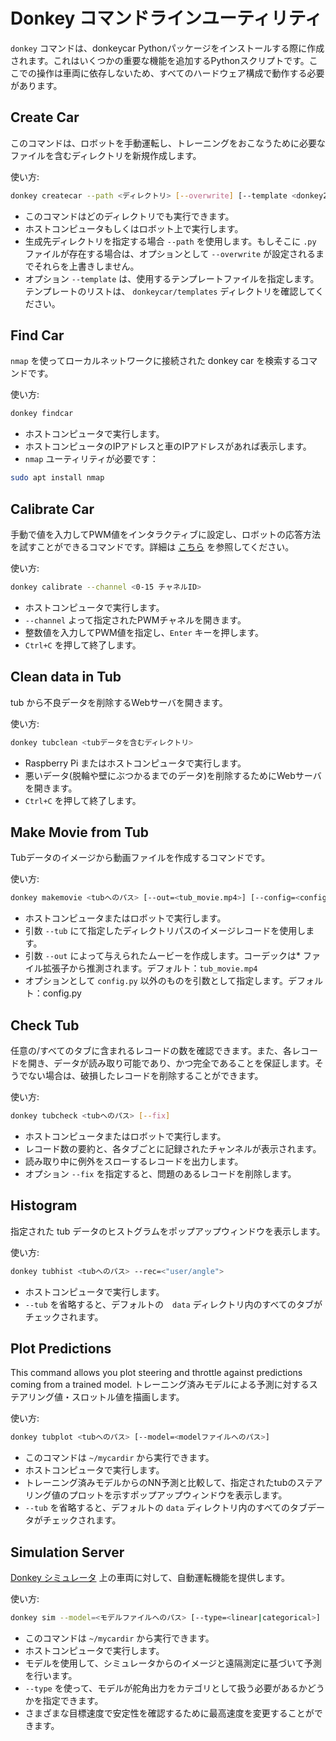 # Donkey コマンドラインユーティリティ

`donkey` コマンドは、donkeycar Pythonパッケージをインストールする際に作成されます。これはいくつかの重要な機能を追加するPythonスクリプトです。ここでの操作は車両に依存しないため、すべてのハードウェア構成で動作する必要があります。

## Create Car

このコマンドは、ロボットを手動運転し、トレーニングをおこなうために必要なファイルを含むディレクトリを新規作成します。

使い方:
```bash
donkey createcar --path <ディレクトリ> [--overwrite] [--template <donkey2>]
```

* このコマンドはどのディレクトリでも実行できます。
* ホストコンピュータもしくはロボット上で実行します。
* 生成先ディレクトリを指定する場合 `--path` を使用します。もしそこに `.py` ファイルが存在する場合は、オプションとして `--overwrite` が設定されるまでそれらを上書きしません。
* オプション `--template` は、使用するテンプレートファイルを指定します。テンプレートのリストは、 `donkeycar/templates` ディレクトリを確認してください。

## Find Car

`nmap` を使ってローカルネットワークに接続された donkey car を検索するコマンドです。

使い方:
```bash
donkey findcar
```

* ホストコンピュータで実行します。
* ホストコンピュータのIPアドレスと車のIPアドレスがあれば表示します。
* `nmap` ユーティリティが必要です：
```bash
sudo apt install nmap
```

## Calibrate Car

手動で値を入力してPWM値をインタラクティブに設定し、ロボットの応答方法を試すことができるコマンドです。詳細は [こちら](/guide/calibrate/) を参照してください。

使い方:
```bash
donkey calibrate --channel <0-15 チャネルID>
```

* ホストコンピュータで実行します。
* `--channel` よって指定されたPWMチャネルを開きます。
* 整数値を入力してPWM値を指定し、`Enter` キーを押します。
* `Ctrl+C` を押して終了します。


## Clean data in Tub

tub から不良データを削除するWebサーバを開きます。

使い方:
```bash
donkey tubclean <tubデータを含むディレクトリ>
```

* Raspberry Pi またはホストコンピュータで実行します。
* 悪いデータ(脱輪や壁にぶつかるまでのデータ)を削除するためにWebサーバを開きます。
* `Ctrl+C` を押して終了します。


## Make Movie from Tub

Tubデータのイメージから動画ファイルを作成するコマンドです。

使い方:
```bash
donkey makemovie <tubへのパス> [--out=<tub_movie.mp4>] [--config=<config.py>]
```

* ホストコンピュータまたはロボットで実行します。
* 引数 `--tub` にて指定したディレクトリパスのイメージレコードを使用します。
* 引数 `--out` によって与えられたムービーを作成します。コーデックは* ファイル拡張子から推測されます。デフォルト：`tub_movie.mp4`
* オプションとして `config.py` 以外のものを引数として指定します。デフォルト：config.py


## Check Tub

任意の/すべてのタブに含まれるレコードの数を確認できます。また、各レコードを開き、データが読み取り可能であり、かつ完全であることを保証します。そうでない場合は、破損したレコードを削除することができます。


使い方:
```bash
donkey tubcheck <tubへのパス> [--fix]
```

* ホストコンピュータまたはロボットで実行します。
* レコード数の要約と、各タブごとに記録されたチャンネルが表示されます。
* 読み取り中に例外をスローするレコードを出力します。
* オプション `--fix` を指定すると、問題のあるレコードを削除します。


## Histogram

指定された tub データのヒストグラムをポップアップウィンドウを表示します。


使い方:
```bash
donkey tubhist <tubへのパス> --rec=<"user/angle">
```

* ホストコンピュータで実行します。
* `--tub` を省略すると、デフォルトの　`data` ディレクトリ内のすべてのタブがチェックされます。


## Plot Predictions

This command allows you plot steering and throttle against predictions coming from a trained model.
トレーニング済みモデルによる予測に対するステアリング値・スロットル値を描画します。

使い方:
```bash
donkey tubplot <tubへのパス> [--model=<modelファイルへのパス>]
```

* このコマンドは `~/mycardir` から実行できます。
* ホストコンピュータで実行します。
* トレーニング済みモデルからのNN予測と比較して、指定されたtubのステアリング値のプロットを示すポップアップウィンドウを表示します。
* `--tub` を省略すると、デフォルトの `data` ディレクトリ内のすべてのタブデータがチェックされます。


## Simulation Server

[Donkey シミュレータ](/guide/simulator.md) 上の車両に対して、自動運転機能を提供します。

使い方:
```bash
donkey sim --model=<モデルファイルへのパス> [--type=<linear|categorical>] [--top_speed=<スピード>] [--config=<config.py>]
```

* このコマンドは `~/mycardir` から実行できます。
* ホストコンピュータで実行します。
* モデルを使用して、シミュレータからのイメージと遠隔測定に基づいて予測を行います。
* `--type` を使って、モデルが舵角出力をカテゴリとして扱う必要があるかどうかを指定できます。
* さまざまな目標速度で安定性を確認するために最高速度を変更することができます。


